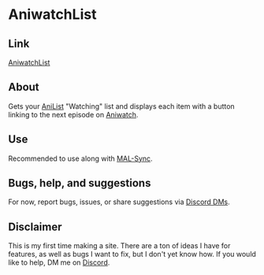 # AniwatchList
## Link
[AniwatchList](https://aniwatchlist.me)
## About
Gets your [AniList](https://anilist.co) "Watching" list and displays each item with a button linking to the next episode on [Aniwatch](https://aniwatch.me).
## Use
Recommended to use along with [MAL-Sync](https://chrome.google.com/webstore/detail/mal-sync/kekjfbackdeiabghhcdklcdoekaanoel?hl=en).
## Bugs, help, and suggestions
For now, report bugs, issues, or share suggestions via [Discord DMs](https://discord.com/users/707743097488146524).
## Disclaimer
This is my first time making a site. There are a ton of ideas I have for features, as well as bugs I want to fix, but I don't yet know how. If you would like to help, DM me on [Discord](https://discord.com/users/707743097488146524).
